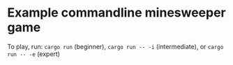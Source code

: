 # Example commandline minesweeper game

To play, run: `cargo run` (beginner), `cargo run -- -i` (intermediate), or `cargo run -- -e` (expert)


